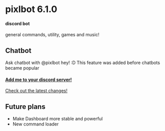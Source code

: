 # pixlbot 6.1.0
#### discord bot
general commands, utility, games and music!

## Chatbot
Ask chatbot with @pixlbot hey! :D
This feature was added before chatbots became popular

#### [Add me to your discord server!](https://discord.com/api/oauth2/authorize?client_id=744015666029396028&permissions=8&scope=bot)

[Check out the latest changes!](https://github.com/PixlBrosG/PixlBot/tree/master/changelog/6.1.0.md)

## Future plans
- Make Dashboard more stable and powerful
- New command loader
